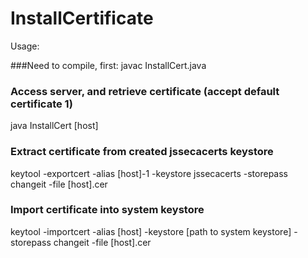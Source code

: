 # InstallCertificate


Usage:

###Need to compile, first:
javac InstallCert.java


### Access server, and retrieve certificate (accept default certificate 1)
java InstallCert [host]

### Extract certificate from created jssecacerts keystore
keytool -exportcert -alias [host]-1 -keystore jssecacerts -storepass changeit -file [host].cer

### Import certificate into system keystore
keytool -importcert -alias [host] -keystore [path to system keystore] -storepass changeit -file [host].cer

